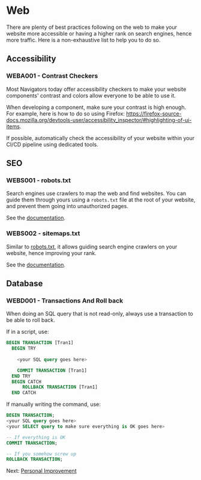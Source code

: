 # Web

There are plenty of best practices following on the web to make your website more accessible or having a higher rank on search engines, hence more traffic. Here is a non-exhaustive list to help you to do so.

## Accessibility

### WEBA001 - Contrast Checkers

Most Navigators today offer accessibility checkers to make your website components' contrast and colors allow everyone to be able to use it.

When developing a component, make sure your contrast is high enough. For example, here is how to do so using Firefox: <https://firefox-source-docs.mozilla.org/devtools-user/accessibility_inspector/#highlighting-of-ui-items>.

If possible, automatically check the accessibility of your website within your CI/CD pipeline using dedicated tools.

## SEO

### WEBS001 - robots.txt

Search engines use crawlers to map the web and find websites. You can guide them through yours using a `robots.txt` file at the root of your website, and prevent them going into unauthorized pages.

See the [documentation](https://developers.google.com/search/docs/crawling-indexing/robots/intro).

### WEBS002 - sitemaps.txt

Similar to [robots.txt](#webs001---robotstxt), it allows guiding search engine crawlers on your website, hence improving your rank.

See the [documentation](https://developers.google.com/search/docs/crawling-indexing/sitemaps/overview).

## Database

### WEBD001 - Transactions And Roll back

When doing an SQL query that is not read-only, always use a transaction to be able to roll back.

If in a script, use:

```sql
BEGIN TRANSACTION [Tran1]
  BEGIN TRY
    
    <your SQL query goes here>

    COMMIT TRANSACTION [Tran1]
  END TRY
  BEGIN CATCH
      ROLLBACK TRANSACTION [Tran1]
  END CATCH  
```

If manually writing the command, use:

```sql
BEGIN TRANSACTION;
<your SQL query goes here>
<your SELECT query to make sure everything is OK goes here>

-- If everything is OK
COMMIT TRANSACTION;

-- If you somehow screw up
ROLLBACK TRANSACTION;
```

Next: [Personal Improvement](./personal_improvement.md)

